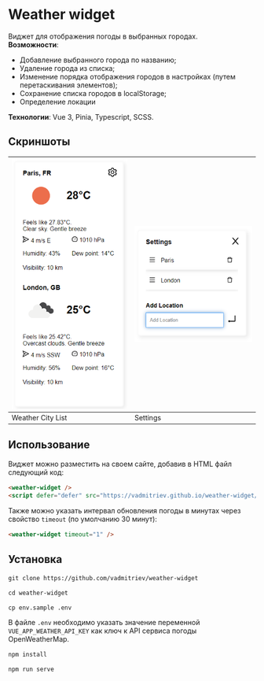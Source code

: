 # Weather widget
Виджет для отображения погоды в выбранных городах.  
**Возможности**: 
- Добавление выбранного города по названию;
- Удаление города из списка;
- Изменение порядка отображения городов в настройках (путем перетаскивания элементов);
- Сохранение списка городов в localStorage;
- Определение локации

**Технологии**: Vue 3, Pinia, Typescript, SCSS.

## Скриншоты
|  ![weather city list](./screens/weather.png)        | ![settings](./screens/settings.png)      |
|----------|---------|
| Weather City List | Settings |

## Использование
Виджет можно разместить на своем сайте, добавив в HTML файл следующий код:
```HTML
<weather-widget />
<script defer="defer" src="https://vadmitriev.github.io/weather-widget/index.js"></script>
```

Также можно указать интервал обновления погоды в минутах через свойство `timeout` (по умолчанию 30 минут):
```HTML
<weather-widget timeout="1" />
```

## Установка
```console
git clone https://github.com/vadmitriev/weather-widget
```

```console
cd weather-widget
```

```console
cp env.sample .env
```

В файле `.env` необходимо указать значение переменной `VUE_APP_WEATHER_API_KEY` как ключ к API сервиса погоды OpenWeatherMap.

```console
npm install
```

```console
npm run serve
```
